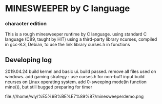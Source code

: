 # MINESWEEPER by C language
### character edition
This is a rough minesweeper runtime by C language.
using standard C language (C89, taught by HIT)
using a third-party library ncurses, compiled in gcc-8.3, Debian, to use the link library curses.h in functions

## Developing log
2019.04.24
build kernel and basic ui.
build passed.
remove all files used on windows.
add gaming strategy : use curses.h for non-buff input
build ncurses on Linux operating system.
add 0-sweeping mode(in function mine()), but still bugged
preparing for timer



file:///home/wly/%E5%9B%BE%E7%89%87/minesweeperdemo.png
